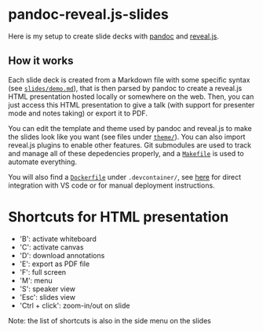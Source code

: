 # pandoc-reveal.js-slides

Here is my setup to create slide decks with
[pandoc](https://pandoc.org/chunkedhtml-demo/10-slide-shows.html) and
[reveal.js](https://revealjs.com/).

## How it works

Each slide deck is created from a Markdown file with some specific syntax (see
[`slides/demo.md`](slides/demo.md)), that is then parsed by pandoc to create a
reveal.js HTML presentation hosted locally or somewhere on the web. Then, you
can just access this HTML presentation to give a talk (with support for
presenter mode and notes taking) or export it to PDF.

You can edit the template and theme used by pandoc and reveal.js to make the
slides look like you want (see files under [`theme/`](theme/)). You can also
import reveal.js plugins to enable other features. Git submodules are used to
track and manage all of these depedencies properly, and a [`Makefile`](Makefile)
is used to automate everything. 

You will also find a
[`Dockerfile`](.devcontainer/Dockerfile) under `.devcontainer/`, see
[here](https://gist.github.com/yohhaan/b492e165b77a84d9f8299038d21ae2c9) for
direct integration with VS code or for manual deployment instructions.

# Shortcuts for HTML presentation

- 'B': activate whiteboard
- 'C': activate canvas
- 'D': download annotations
- 'E': export as PDF file
- 'F': full screen
- 'M': menu
- 'S': speaker view
- 'Esc': slides view
- 'Ctrl + click': zoom-in/out on slide

Note: the list of shortcuts is also in the side menu on the slides
